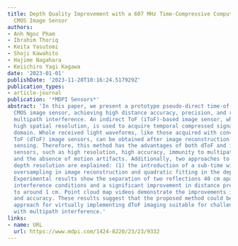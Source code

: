 ```yaml
---
title: Depth Quality Improvement with a 607 MHz Time-Compressive Computational Pseudo-dToF
  CMOS Image Sensor
authors:
- Anh Ngoc Pham
- Ibrahim Thoriq
- Keita Yasutomi
- Shoji Kawahito
- Hajime Nagahara
- Keiichiro Yagi Kagawa
date: '2023-01-01'
publishDate: '2023-11-28T10:16:24.517929Z'
publication_types:
- article-journal
publication: '*MDPI Sensors*'
abstract: 'In this paper, we present a prototype pseudo-direct time-of-flight (ToF)
  CMOS image sensor, achieving high distance accuracy, precision, and robustness to
  multipath interference. An indirect ToF (iToF)-based image sensor, which enables
  high spatial resolution, is used to acquire temporal compressed signals in the charge
  domain. Whole received light waveforms, like those acquired with conventional direct
  ToF (dToF) image sensors, can be obtained after image reconstruction based on compressive
  sensing. Therefore, this method has the advantages of both dToF and iToF depth image
  sensors, such as high resolution, high accuracy, immunity to multipath interference,
  and the absence of motion artifacts. Additionally, two approaches to refine the
  depth resolution are explained: (1) the introduction of a sub-time window; and (2)
  oversampling in image reconstruction and quadratic fitting in the depth calculation.
  Experimental results show the separation of two reflections 40 cm apart under multipath
  interference conditions and a significant improvement in distance precision down
  to around 1 cm. Point cloud map videos demonstrate the improvements in depth resolution
  and accuracy. These results suggest that the proposed method could be a promising
  approach for virtually implementing dToF imaging suitable for challenging environments
  with multipath interference.'
links:
- name: URL
  url: https://www.mdpi.com/1424-8220/23/23/9332
---
```

